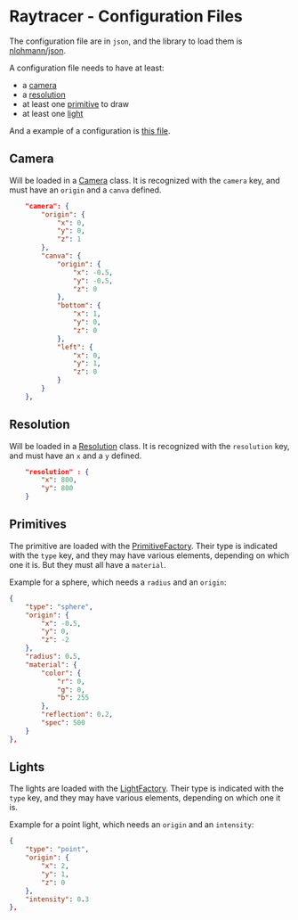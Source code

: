 # Raytracer - Configuration Files

The configuration file are in `json`, and the library to load them is [nlohmann/json](https://github.com/nlohmann/json/tree/v3.11.2).

A configuration file needs to have at least:
* a [camera](#Camera)
* a [resolution](#Resolution)
* at least one [primitive](#Primitives) to draw
* at least one [light](#Lights)

And a example of a configuration is [this file](https://github.com/Lukacms/Raytracer/blob/main/assets/configs/test.json).

## Camera
Will be loaded in a [Camera](https://github.com/Lukacms/Raytracer/blob/main/Core/include/raytracer/Camera.hh) class.
It is recognized with the `camera` key, and must have an `origin` and a `canva` defined.
```json
    "camera": {
        "origin": {
            "x": 0,
            "y": 0,
            "z": 1
        },
        "canva": {
            "origin": {
                "x": -0.5,
                "y": -0.5,
                "z": 0
            },
            "bottom": {
                "x": 1,
                "y": 0,
                "z": 0
            },
            "left": {
                "x": 0,
                "y": 1,
                "z": 0
            }
        }
    },
```

## Resolution
Will be loaded in a [Resolution](https://github.com/Lukacms/Raytracer/blob/main/Core/include/raytracer/config/Scene.hh) class.
It is recognized with the `resolution` key, and must have an `x` and a `y` defined.
```json
    "resolution" : {
        "x": 800,
        "y": 800
    }
```

## Primitives
The primitive are loaded with the [PrimitiveFactory](https://github.com/Lukacms/Raytracer/blob/main/Core/include/raytracer/factory/PrimitiveFactory.hpp).
Their type is indicated with the `type` key, and they may have various elements, depending on which one it is. But they must all have a `material`.

Example for a sphere, which needs a `radius` and an `origin`:
```json
{
    "type": "sphere",
    "origin": {
        "x": -0.5,
        "y": 0,
        "z": -2
    },
    "radius": 0.5,
    "material": {
        "color": {
            "r": 0,
            "g": 0,
            "b": 255
        },
        "reflection": 0.2,
        "spec": 500
    }
},
```

## Lights
The lights are loaded with the [LightFactory](https://github.com/Lukacms/Raytracer/blob/main/Core/include/raytracer/factory/LightFactory.hpp).
Their type is indicated with the `type` key, and they may have various elements, depending on which one it is.

Example for a point light, which needs an `origin` and an `intensity`:
```json
{
    "type": "point",
    "origin": {
        "x": 2,
        "y": 1,
        "z": 0
    },
    "intensity": 0.3
},
```
